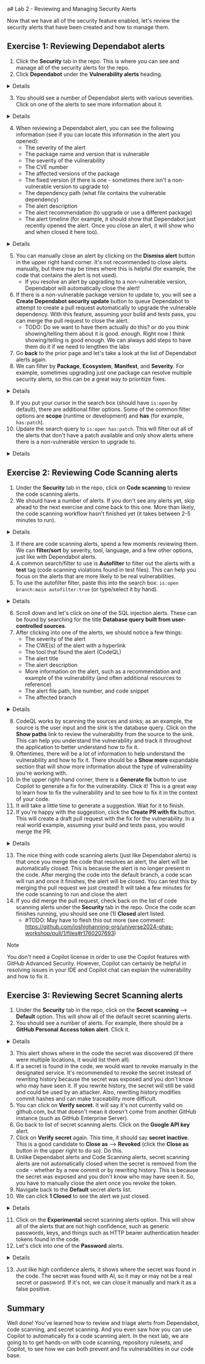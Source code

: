 a# Lab 2 - Reviewing and Managing Security Alerts

Now that we have all of the security feature enabled, let's review the security alerts that have been created and how to manage them.

## Exercise 1: Reviewing Dependabot alerts

1. Click the **Security** tab in the repo. This is where you can see and manage all of the security alerts for the repo.
2. Click **Dependabot** under the **Vulnerability alerts** heading.

<details>
  <img src="images/lab-2-1-1.png"/>
</details>

3. You should see a number of Dependabot alerts with various severities. Click on one of the alerts to see more information about it.

<details>
  <img src="images/lab-2-1-2.png"/>
</details>

4. When reviewing a Dependabot alert, you can see the following information (see if you can locate this information in the alert you opened):
   - The severity of the alert
   - The package name and version that is vulnerable
   - The severity of the vulnerability
   - The CVE number
   - The affected versions of the package
   - The fixed version (if there is one - sometimes there isn't a non-vulnerable version to upgrade to)
   - The dependency path (what file contains the vulnerable dependency)
   - The alert description
   - The alert recommendation (to upgrade or use a different package)
   - The alert timeline (for example, it should show that Dependabot just recently opened the alert. Once you close an alert, it will show who and when closed it here too).

<details>
  <img src="images/lab-2-1-3.png"/>
</details>

5. You can manually close an alert by clicking on the **Dismiss alert** button in the upper right hand corner. It's not recommended to close alerts manually, but there may be times where this is helpful (for example, the code that contains the alert is not used).
    - If you resolve an alert by upgrading to a non-vulnerable version, Dependabot will automatically close the alert!
6. If there is a non-vulnerable package version to update to, you will see a **Create Dependabot security update** button to queue Dependabot to attempt to create a pull request automatically to upgrade the vulnerable dependency. With this feature, assuming your build and tests pass, you can merge the pull request to close the alert.
    - TODO: Do we want to have them actually do this? or do you think showing/telling them about it is good. enough. Right now I think showing/telling is good enough. We can always add steps to have them do it if we need to lengthen the labs
7. Go **back** to the prior page and let's take a look at the list of Dependabot alerts again.
8. We can filter by **Package**, **Ecosystem**, **Manifest**, and **Severity**. For example, sometimes upgrading just one package can resolve multiple security alerts, so this can be a great way to prioritize fixes.

<details>
  <img src="images/lab-2-1-4.png"/>
</details>

9. If you put your cursor in the search box (should have `is:open` by default), there are additional filter options. Some of the common filter options are **scope** (runtime or development) and **has** (for example, `has:patch`).
10. Update the search query to `is:open has:patch`. This will filter out all of the alerts that don't have a patch available and only show alerts where there is a non-vulnerable version to upgrade to.

<details>
  <img src="images/lab-2-1-5.png"/>
</details>

## Exercise 2: Reviewing Code Scanning alerts

1. Under the **Security** tab in the repo, click on **Code scanning** to review the code scanning alerts.
2. We should have a number of alerts. If you don't see any alerts yet, skip ahead to the next exercise and come back to this one. More than likely, the code scanning workflow hasn't finished yet (it takes between 2-5 minutes to run).

<details>
  <img src="images/lab-2-2-1.png"/>
</details>

3. If there are code scanning alerts, spend a few moments reviewing them. We can **filter/sort** by severity, tool, language, and a few other options, just like with Dependabot alerts.
4. A common search/filter to use is **Autofilter** to filter out the alerts with a **test** tag (code scanning violations found in test files). This can help you focus on the alerts that are more likely to be real vulnerabilities.
5. To use the autofilter filter, paste this into the search box: `is:open branch:main autofilter:true` (or type/select it by hand).

<details>
  <img src="images/lab-2-2-2.png"/>
</details>

6. Scroll down and let's click on one of the SQL injection alerts. These can be found by searching for the title **Database query built from user-controlled sources**.
7. After clicking into one of the alerts, we should notice a few things:
   - The severity of the alert
   - The CWE(s) of the alert with a hyperlink
   - The tool that found the alert (CodeQL)
   - The alert title
   - The alert description
   - More information on the alert, such as a recommendation and example of the vulnerability (and often additional resources to reference)
   - The alert file path, line number, and code snippet
   - The affected branch

<details>
  <img src="images/lab-2-2-3.png"/>
</details>

8. CodeQL works by scanning the sources and sinks; as an example, the source is the user input and the sink is the database query. Click on the **Show paths** link to review the vulnerability from the source to the sink. This can help you understand the vulnerability and track it throughout the application to better understand how to fix it.
9. Oftentimes, there will be a lot of information to help understand the vulnerability and how to fix it. There should be a **Show more** expandable section that will show more information about the type of vulnerability you're working with.
10. In the upper right-hand corner, there is a **Generate fix** button to use Copilot to generate a fix for the vulnerability. Click it! This is a great way to learn how to fix the vulnerability and to see how to fix it in the context of your code.
11. It will take a little time to generate a suggestion. Wait for it to finish.
12. If you're happy with the suggestion, click the **Create PR with fix** button. This will create a draft pull request with the fix for the vulnerability. In a real world example, assuming your build and tests pass, you would merge the PR.

<details>
  <img src="images/lab-2-2-4.png"/>
</details>

13. The nice thing with code scanning alerts (just like Dependabot alerts) is that once you merge the code that resolves an alert, the alert will be automatically closed. This is because the alert is no longer present in the code. After merging the code into the default branch, a code scan will run and once it finishes, the alert will be closed. You can test this by merging the pull request we just created! It will take a few minutes for the code scanning to run and close the alert
14. If you did merge the pull request, check back on the list of code scanning alerts under the **Security** tab in the repo. Once the code scan finishes running, you should see one (1) **Closed** alert listed.
    - #TODO: May have to flesh this out more (see comment: https://github.com/joshjohanning-org/universe2024-ghas-workshop/pull/1/files#r1760207693)

> [!NOTE]  
> You don't need a Copilot license in order to use the Copilot features with GitHub Advanced Security. However, Copilot can certainly be helpful in resolving issues in your IDE and Copilot chat can explain the vulnerability and how to fix it.

## Exercise 3: Reviewing Secret Scanning alerts

1. Under the **Security** tab in the repo, click on the **Secret scanning** --> **Default** option. This will show all of the default secret scanning alerts.
2. You should see a number of alerts. For example, there should be a **GitHub Personal Access token alert**. Click it.

<details>
  <img src="images/lab-2-3-1.png"/>
</details>

3. This alert shows where in the code the secret was discovered (if there were multiple locations, it would list them all).
4. If a secret is found in the code, we would want to revoke manually in the designated service. It's recommended to revoke the secret instead of rewriting history because the secret was exposed and you don't know who may have seen it. If you rewrite history, the secret will still be valid and could be used by an attacker. Also, rewriting history modifies commit hashes and can make traceability more difficult.
5. You can click on **Verify secret**. It will say it's not currently valid on github.com, but that doesn't mean it doesn't come from another GitHub instance (such as GitHub Enterprise Server).
6. Go back to list of secret scanning alerts. Click on the **Google API key** alert.
7. Click on **Verify secret** again. This time, it should say **secret inactive**. This is a good candidate to **Close as** --> **Revoked** (click the **Close as** button in the upper right to do so). Do this.
8. Unlike Dependabot alerts and Code Scanning alerts, secret scanning alerts are not automatically closed when the secret is removed from the code - whether by a new commit or by rewriting history. This is because the secret was exposed and you don't know who may have seen it. So, you have to manually close the alert once you revoke the token.
9. Navigate back to the **Default** secret alerts list.
10. We can click **1 Closed** to see the alert we just closed.

<details>
  <img src="images/lab-2-3-2.png"/>
</details>

11. Click on the **Experimental** secret scanning alerts option. This will show all of the alerts that are not high confidence, such as generic passwords, keys, and things such as HTTP bearer authentication header tokens found in the code.
12. Let's click into one of the **Password** alerts.

<details>
  <img src="images/lab-2-3-3.png"/>
</details>

13. Just like high confidence alerts, it shows where the secret was found in the code. The secret was found with AI, so it may or may not be a real secret or password. If it's not, we can close it manually and mark it as a false positive.

## Summary

Well done! You've learned how to review and triage alerts from Dependabot, code scanning, and secret scanning. And you even saw how you can use Copilot to automatically fix a code scanning alert. In the next lab, we are going to to get hands-on with code scanning, repository rulesets, and Copilot, to see how we can both prevent and fix vulnerabilities in our code base.
